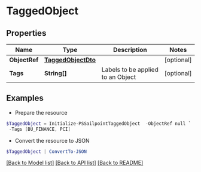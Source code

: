 # TaggedObject
## Properties

Name | Type | Description | Notes
------------ | ------------- | ------------- | -------------
**ObjectRef** | [**TaggedObjectDto**](TaggedObjectDto.md) |  | [optional] 
**Tags** | **String[]** | Labels to be applied to an Object | [optional] 

## Examples

- Prepare the resource
```powershell
$TaggedObject = Initialize-PSSailpointTaggedObject  -ObjectRef null `
 -Tags [BU_FINANCE, PCI]
```

- Convert the resource to JSON
```powershell
$TaggedObject | ConvertTo-JSON
```

[[Back to Model list]](../README.md#documentation-for-models) [[Back to API list]](../README.md#documentation-for-api-endpoints) [[Back to README]](../README.md)

